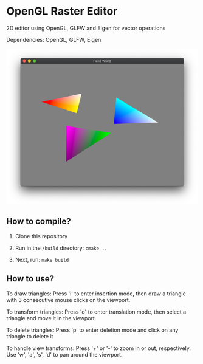 # OpenGL Raster Editor
2D editor using OpenGL, GLFW and Eigen for vector operations

Dependencies: OpenGL, GLFW, Eigen

![Image of the project](https://github.com/kedar123pro/OpenGL-Raster-Editor/blob/master/Picturetriangle.png "image1")


How to compile?
---------------
1. Clone this repository 

2. Run in the `/build` directory: 
`cmake ..`

3. Next, run: `make build`


How to use?
-----------
To draw triangles: Press 'i' to enter insertion mode, then draw a triangle with 3 consecutive mouse clicks on the viewport.

To transform triangles: Press 'o' to enter translation mode, then select a triangle and move it in the viewport.

To delete triangles: Press 'p' to enter deletion mode and click on any triangle to delete it

To handle view transforms: Press '+' or '-' to zoom in or out, respectively. Use 'w', 'a', 's', 'd' to pan around the viewport.

